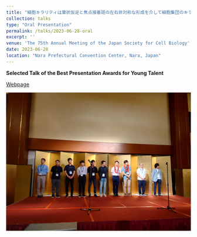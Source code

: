 ```yaml
---
title: "細胞キラリティは葉状仮足と焦点接着斑の左右非対称な形成を介して細胞集団のキラルな回転運動を生み出す"
collection: talks
type: "Oral Presentation"
permalink: /talks/2023-06-28-oral
excerpt: ''
venue: 'The 75th Annual Meeting of the Japan Society for Cell Biology'
date: 2023-06-28
location: "Nara Prefectural Convention Center, Nara, Japan"
---
```


**Selected Talk of the Best Presentation Awards for Young Talent**

<!--**Selected Talk of the [Best Presentation Awards for Young Talent](/awards/2023-June-PresentationAward-JSCB)**-->

[Webpage](https://synonis.com/jscb2023/session/detail/14/info/6171)

![](/images/20230629_ceremony2.JPG)
